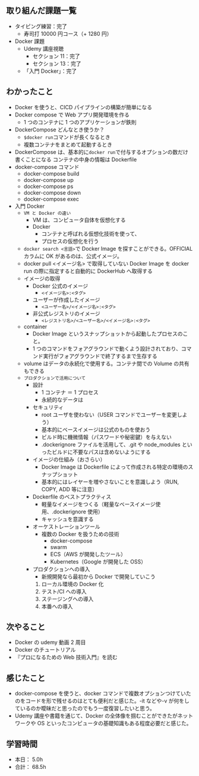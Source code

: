 ## 取り組んだ課題一覧

- タイピング練習：完了
  - 寿司打 10000 円コース（+ 1280 円）
- Docker 課題
  - Udemy 講座視聴
    - セクション 11：完了
    - セクション 13：完了
  - 「入門 Docker」：完了

## わかったこと

- Docker を使うと、CICD パイプラインの構築が簡単になる
- Docker compose で Web アプリ開発環境を作る
  - 1 つのコンテナに 1 つのアプリケーションが鉄則
- DockerCompose どんなとき使うか？
  - `$docker run`コマンドが長くなるとき
  - 複数コンテナをまとめて起動するとき
- DockerCompose は、基本的に`docker run`で付与するオプションの数だけ書くことになる
  コンテナの中身の情報は Dockerfile
- docker-compose コマンド
  - docker-compose build
  - docker-compose up
  - docker-compose ps
  - docker-compose down
  - docker-compose exec
- 入門 Docker
  - `VM と Docker の違い`
    - VM は、コンピュータ自体を仮想化する
    - Docker
      - コンテナと呼ばれる仮想化技術を使って、
      - プロセスの仮想化を行う
  - `docker search <言語>`で Docker Image を探すことができる。OFFICIAL カラムに OK があるのは、公式イメージ。
  - docker pull <イメージ名> で取得していない Docker Image を docker run の際に指定すると自動的に DockerHub へ取得する
  - イメージの取得
    - Docker 公式のイメージ
      - `<イメージ名>:<タグ>`
    - ユーザーが作成したイメージ
      - `<ユーザー名>/<イメージ名>:<タグ>`
    - 非公式レジストリのイメージ
      - `<レジストリ名>/<ユーザー名>/<イメージ名>:<タグ>`
  - container
    - Docker Image というスナップショットから起動したプロセスのこと。
    - 1 つのコマンドをフォアグラウンドで動くよう設計されており、コマンド実行がフォアグラウンドで終了するまで生存する
  - volume はデータの永続化で使用する。コンテナ間での Volume の共有もできる
  - `プロダクションで活用について`
    - 設計
      - 1 コンテナ ＝ 1 プロセス
      - 永続的なデータは
    - セキュリティ
      - root ユーザを使わない（USER コマンドでユーザーを変更しよう）
      - 基本的にベースイメージは公式のものを使おう
      - ビルド時に機微情報（パスワードや秘密鍵）を与えない
      - .dockerignore ファイルを活用して、.git や node_modules といったビルドに不要なパスは含めないようにする
    - イメージの仕組み（おさらい）
      - Docker Image は Dockerfile によって作成される特定の環境のスナップショット
      - 基本的にはレイヤーを増やさないことを意識しよう（RUN, COPY, ADD 等に注意）
    - Dockerfile のベストプラクティス
      - 軽量なイメージをつくる（軽量なベースイメージ使用、.dockerignore 使用）
      - キャッシュを意識する
    - オーケストレーションツール
      - 複数の Docker を扱うための技術
        - docker-compose
        - swarm
        - ECS（AWS が開発したツール）
        - Kubernetes（Google が開発した OSS）
    - プロダクションへの導入
      - 新規開発なら最初から Docker で開発していこう
      1. ローカル環境の Docker 化
      2. テスト/CI への導入
      3. ステージングへの導入
      4. 本番への導入

## 次やること

- Docker の udemy 動画 2 周目
- Docker のチュートリアル
- 『プロになるための Web 技術入門』を読む

## 感じたこと

- docker-compose を使うと、docker コマンドで複数オプションつけていたのをコードを形で残せるのはとても便利だと感じた。-it などや-v が何をしているのか曖昧だと思ったのでもう一度復習したいと思う。
- Udemy 講座や書籍を通じて、Docker の全体像を掴むことができたがネットワークや OS といったコンピュータの基礎知識もある程度必要だと感じた。

## 学習時間

- 本日： 5.0h
- 合計： 68.5h
